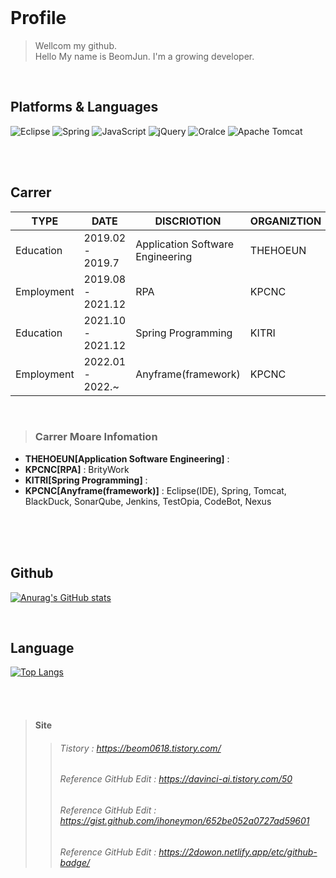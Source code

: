 <!--
**kwon-beom-jun/kwon-beom-jun** is a ✨ _special_ ✨ repository because its `README.md` (this file) appears on your GitHub profile.

Here are some ideas to get you started:

- 🔭 I’m currently working on ...
- 🌱 I’m currently learning ...
- 👯 I’m looking to collaborate on ...
- 🤔 I’m looking for help with ...
- 💬 Ask me about ...
- 📫 How to reach me: ...
- 😄 Pronouns: ...
- ⚡ Fun fact: ...
-->
<br/>

# Profile

> Wellcom my github.<br/>
> Hello My name is BeomJun. I'm a growing developer.<br/>
<br/>

## Platforms & Languages
<p>
  <img alt="Eclipse" src ="https://img.shields.io/badge/Eclipse-2C2255.svg?&style=for-the-badge&logo=Eclipse&logoColor=white"/>
  <img alt="Spring" src ="https://img.shields.io/badge/Spring-6DB33F.svg?&style=for-the-badge&logo=Spring&logoColor=white"/>  
  <img alt="JavaScript" src ="https://img.shields.io/badge/JavaScript-F7DF1E.svg?&style=for-the-badge&logo=JavaScript&logoColor=black"/>  
  <img alt="jQuery" src ="https://img.shields.io/badge/jQuery-0769AD.svg?&style=for-the-badge&logo=jQuery&logoColor=white"/>
  <img alt="Oralce" src ="https://img.shields.io/badge/Oralce-F80000.svg?&style=for-the-badge&logo=Oralce&logoColor=red"/>
  <img alt="Apache Tomcat" src ="https://img.shields.io/badge/Apache Tomcat-F8DC75.svg?&style=for-the-badge&logo=Apache Tomcat&logoColor=black"/>
  <br/><br/>
  <!--
    해당 repo 갯수
    <img src="https://img.shields.io/github/directory-file-count/kwon-beom-jun/kwon-beom-jun?type=dir"/>
  -->
</p><br/>

## Carrer

| TYPE | DATE | DISCRIOTION | ORGANIZTION |
| ------ | ------ | ------ | ------ |
| Education | 2019.02 - 2019.7 | Application Software Engineering | THEHOEUN |
| Employment | 2019.08 - 2021.12 | RPA | KPCNC |
| Education | 2021.10 - 2021.12 | Spring Programming | KITRI |
| Employment | 2022.01 - 2022.~ | Anyframe(framework) | KPCNC |
<br/>

> ### **Carrer Moare Infomation**
- **THEHOEUN[Application Software Engineering]** : 
- **KPCNC[RPA]** : BrityWork
- **KITRI[Spring Programming]** : 
- **KPCNC[Anyframe(framework)]** : Eclipse(IDE), Spring, Tomcat, BlackDuck, SonarQube, Jenkins, TestOpia, CodeBot, Nexus
<br/><br/><br/>


<!--
## BACKJUN
[![Solved.ac Profile](http://mazassumnida.wtf/api/v2/generate_badge?bo]=qjawns0618)](https://www.acmicpc.net/user/qjawns0618)
-->
<!-- ![Solved.ac Profile](http://mazassumnida.wtf/api/v2/generate_badge?bo]=qjawns0618) -->





<br/>

## Github
[![Anurag's GitHub stats](https://github-readme-stats.vercel.app/api?username=kwon-beom-jun)](https://github.com/kwon-beom-jun)

<br/>

## Language
[![Top Langs](https://github-readme-stats.vercel.app/api/top-langs/?username=kwon-beom-jun&layout=compact)](https://github.com/kwon-beom-jun)

<br/><br/>

> #### Site  
> > ###### Tistory : https://beom0618.tistory.com/
> > ###### Reference GitHub Edit : https://davinci-ai.tistory.com/50
> > ###### Reference GitHub Edit : https://gist.github.com/ihoneymon/652be052a0727ad59601
> > ###### Reference GitHub Edit : https://2dowon.netlify.app/etc/github-badge/
<br/><br/>






